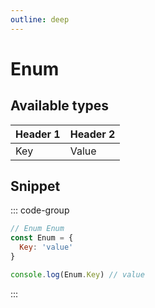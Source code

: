 ```yaml
---
outline: deep
---
```


# Enum

## Available types

| Header 1 | Header 2 |
|----------|----------|
| Key      | Value    |

## Snippet

::: code-group

```js [enum.gs]
// Enum Enum
const Enum = {
  Key: 'value'
}

console.log(Enum.Key) // value
```

:::